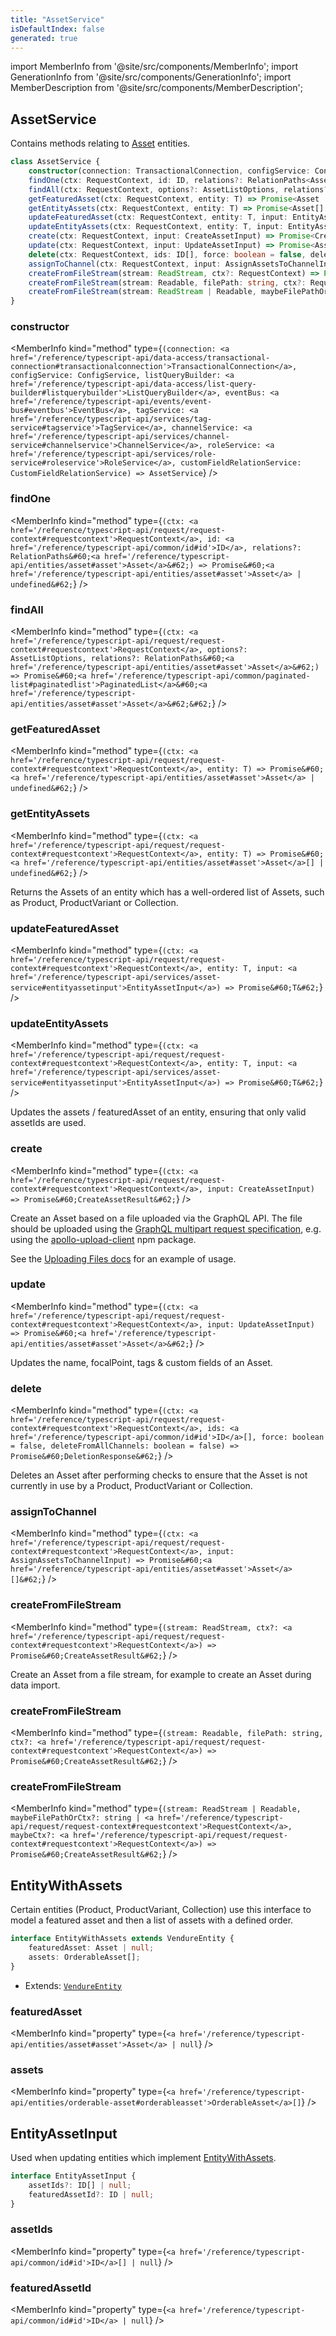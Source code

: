 ```yaml
---
title: "AssetService"
isDefaultIndex: false
generated: true
---
```

<!-- This file was generated from the Vendure source. Do not modify. Instead, re-run the "docs:build" script -->
import MemberInfo from '@site/src/components/MemberInfo';
import GenerationInfo from '@site/src/components/GenerationInfo';
import MemberDescription from '@site/src/components/MemberDescription';


## AssetService

<GenerationInfo sourceFile="packages/core/src/service/services/asset.service.ts" sourceLine="91" packageName="@vendure/core" />

Contains methods relating to <a href='/reference/typescript-api/entities/asset#asset'>Asset</a> entities.

```ts title="Signature"
class AssetService {
    constructor(connection: TransactionalConnection, configService: ConfigService, listQueryBuilder: ListQueryBuilder, eventBus: EventBus, tagService: TagService, channelService: ChannelService, roleService: RoleService, customFieldRelationService: CustomFieldRelationService)
    findOne(ctx: RequestContext, id: ID, relations?: RelationPaths<Asset>) => Promise<Asset | undefined>;
    findAll(ctx: RequestContext, options?: AssetListOptions, relations?: RelationPaths<Asset>) => Promise<PaginatedList<Asset>>;
    getFeaturedAsset(ctx: RequestContext, entity: T) => Promise<Asset | undefined>;
    getEntityAssets(ctx: RequestContext, entity: T) => Promise<Asset[] | undefined>;
    updateFeaturedAsset(ctx: RequestContext, entity: T, input: EntityAssetInput) => Promise<T>;
    updateEntityAssets(ctx: RequestContext, entity: T, input: EntityAssetInput) => Promise<T>;
    create(ctx: RequestContext, input: CreateAssetInput) => Promise<CreateAssetResult>;
    update(ctx: RequestContext, input: UpdateAssetInput) => Promise<Asset>;
    delete(ctx: RequestContext, ids: ID[], force: boolean = false, deleteFromAllChannels: boolean = false) => Promise<DeletionResponse>;
    assignToChannel(ctx: RequestContext, input: AssignAssetsToChannelInput) => Promise<Asset[]>;
    createFromFileStream(stream: ReadStream, ctx?: RequestContext) => Promise<CreateAssetResult>;
    createFromFileStream(stream: Readable, filePath: string, ctx?: RequestContext) => Promise<CreateAssetResult>;
    createFromFileStream(stream: ReadStream | Readable, maybeFilePathOrCtx?: string | RequestContext, maybeCtx?: RequestContext) => Promise<CreateAssetResult>;
}
```

<div className="members-wrapper">

### constructor

<MemberInfo kind="method" type={`(connection: <a href='/reference/typescript-api/data-access/transactional-connection#transactionalconnection'>TransactionalConnection</a>, configService: ConfigService, listQueryBuilder: <a href='/reference/typescript-api/data-access/list-query-builder#listquerybuilder'>ListQueryBuilder</a>, eventBus: <a href='/reference/typescript-api/events/event-bus#eventbus'>EventBus</a>, tagService: <a href='/reference/typescript-api/services/tag-service#tagservice'>TagService</a>, channelService: <a href='/reference/typescript-api/services/channel-service#channelservice'>ChannelService</a>, roleService: <a href='/reference/typescript-api/services/role-service#roleservice'>RoleService</a>, customFieldRelationService: CustomFieldRelationService) => AssetService`}   />


### findOne

<MemberInfo kind="method" type={`(ctx: <a href='/reference/typescript-api/request/request-context#requestcontext'>RequestContext</a>, id: <a href='/reference/typescript-api/common/id#id'>ID</a>, relations?: RelationPaths&#60;<a href='/reference/typescript-api/entities/asset#asset'>Asset</a>&#62;) => Promise&#60;<a href='/reference/typescript-api/entities/asset#asset'>Asset</a> | undefined&#62;`}   />


### findAll

<MemberInfo kind="method" type={`(ctx: <a href='/reference/typescript-api/request/request-context#requestcontext'>RequestContext</a>, options?: AssetListOptions, relations?: RelationPaths&#60;<a href='/reference/typescript-api/entities/asset#asset'>Asset</a>&#62;) => Promise&#60;<a href='/reference/typescript-api/common/paginated-list#paginatedlist'>PaginatedList</a>&#60;<a href='/reference/typescript-api/entities/asset#asset'>Asset</a>&#62;&#62;`}   />


### getFeaturedAsset

<MemberInfo kind="method" type={`(ctx: <a href='/reference/typescript-api/request/request-context#requestcontext'>RequestContext</a>, entity: T) => Promise&#60;<a href='/reference/typescript-api/entities/asset#asset'>Asset</a> | undefined&#62;`}   />


### getEntityAssets

<MemberInfo kind="method" type={`(ctx: <a href='/reference/typescript-api/request/request-context#requestcontext'>RequestContext</a>, entity: T) => Promise&#60;<a href='/reference/typescript-api/entities/asset#asset'>Asset</a>[] | undefined&#62;`}   />

Returns the Assets of an entity which has a well-ordered list of Assets, such as Product,
ProductVariant or Collection.
### updateFeaturedAsset

<MemberInfo kind="method" type={`(ctx: <a href='/reference/typescript-api/request/request-context#requestcontext'>RequestContext</a>, entity: T, input: <a href='/reference/typescript-api/services/asset-service#entityassetinput'>EntityAssetInput</a>) => Promise&#60;T&#62;`}   />


### updateEntityAssets

<MemberInfo kind="method" type={`(ctx: <a href='/reference/typescript-api/request/request-context#requestcontext'>RequestContext</a>, entity: T, input: <a href='/reference/typescript-api/services/asset-service#entityassetinput'>EntityAssetInput</a>) => Promise&#60;T&#62;`}   />

Updates the assets / featuredAsset of an entity, ensuring that only valid assetIds are used.
### create

<MemberInfo kind="method" type={`(ctx: <a href='/reference/typescript-api/request/request-context#requestcontext'>RequestContext</a>, input: CreateAssetInput) => Promise&#60;CreateAssetResult&#62;`}   />

Create an Asset based on a file uploaded via the GraphQL API. The file should be uploaded
using the [GraphQL multipart request specification](https://github.com/jaydenseric/graphql-multipart-request-spec),
e.g. using the [apollo-upload-client](https://github.com/jaydenseric/apollo-upload-client) npm package.

See the [Uploading Files docs](/guides/developer-guide/uploading-files) for an example of usage.
### update

<MemberInfo kind="method" type={`(ctx: <a href='/reference/typescript-api/request/request-context#requestcontext'>RequestContext</a>, input: UpdateAssetInput) => Promise&#60;<a href='/reference/typescript-api/entities/asset#asset'>Asset</a>&#62;`}   />

Updates the name, focalPoint, tags & custom fields of an Asset.
### delete

<MemberInfo kind="method" type={`(ctx: <a href='/reference/typescript-api/request/request-context#requestcontext'>RequestContext</a>, ids: <a href='/reference/typescript-api/common/id#id'>ID</a>[], force: boolean = false, deleteFromAllChannels: boolean = false) => Promise&#60;DeletionResponse&#62;`}   />

Deletes an Asset after performing checks to ensure that the Asset is not currently in use
by a Product, ProductVariant or Collection.
### assignToChannel

<MemberInfo kind="method" type={`(ctx: <a href='/reference/typescript-api/request/request-context#requestcontext'>RequestContext</a>, input: AssignAssetsToChannelInput) => Promise&#60;<a href='/reference/typescript-api/entities/asset#asset'>Asset</a>[]&#62;`}   />


### createFromFileStream

<MemberInfo kind="method" type={`(stream: ReadStream, ctx?: <a href='/reference/typescript-api/request/request-context#requestcontext'>RequestContext</a>) => Promise&#60;CreateAssetResult&#62;`}   />

Create an Asset from a file stream, for example to create an Asset during data import.
### createFromFileStream

<MemberInfo kind="method" type={`(stream: Readable, filePath: string, ctx?: <a href='/reference/typescript-api/request/request-context#requestcontext'>RequestContext</a>) => Promise&#60;CreateAssetResult&#62;`}   />


### createFromFileStream

<MemberInfo kind="method" type={`(stream: ReadStream | Readable, maybeFilePathOrCtx?: string | <a href='/reference/typescript-api/request/request-context#requestcontext'>RequestContext</a>, maybeCtx?: <a href='/reference/typescript-api/request/request-context#requestcontext'>RequestContext</a>) => Promise&#60;CreateAssetResult&#62;`}   />




</div>


## EntityWithAssets

<GenerationInfo sourceFile="packages/core/src/service/services/asset.service.ts" sourceLine="67" packageName="@vendure/core" />

Certain entities (Product, ProductVariant, Collection) use this interface
to model a featured asset and then a list of assets with a defined order.

```ts title="Signature"
interface EntityWithAssets extends VendureEntity {
    featuredAsset: Asset | null;
    assets: OrderableAsset[];
}
```
* Extends: <code><a href='/reference/typescript-api/entities/vendure-entity#vendureentity'>VendureEntity</a></code>



<div className="members-wrapper">

### featuredAsset

<MemberInfo kind="property" type={`<a href='/reference/typescript-api/entities/asset#asset'>Asset</a> | null`}   />


### assets

<MemberInfo kind="property" type={`<a href='/reference/typescript-api/entities/orderable-asset#orderableasset'>OrderableAsset</a>[]`}   />




</div>


## EntityAssetInput

<GenerationInfo sourceFile="packages/core/src/service/services/asset.service.ts" sourceLine="79" packageName="@vendure/core" />

Used when updating entities which implement <a href='/reference/typescript-api/services/asset-service#entitywithassets'>EntityWithAssets</a>.

```ts title="Signature"
interface EntityAssetInput {
    assetIds?: ID[] | null;
    featuredAssetId?: ID | null;
}
```

<div className="members-wrapper">

### assetIds

<MemberInfo kind="property" type={`<a href='/reference/typescript-api/common/id#id'>ID</a>[] | null`}   />


### featuredAssetId

<MemberInfo kind="property" type={`<a href='/reference/typescript-api/common/id#id'>ID</a> | null`}   />




</div>
